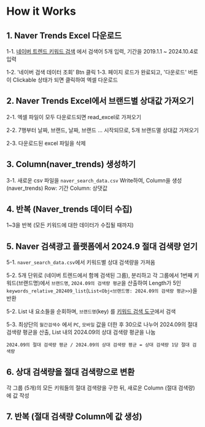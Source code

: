# How it Works

## 1. Naver Trends Excel 다운로드

1-1. [네이버 트렌드 키워드 검색](https://datalab.naver.com/keyword/trendSearch.naver) 에서 검색어 5개 입력, 기간을 2019.1.1 ~ 2024.10.4로 입력

1-2. '네이버 검색 데이터 조회' Btn 클릭
1-3. 페이지 로드가 완료되고, '다운로드' 버튼이 Clickable 상태가 되면 클릭하여 엑셀 다운로드

## 2. Naver Trends Excel에서 브랜드별 상대값 가져오기

2-1. 엑셀 파일이 모두 다운로드되면 read_excel로 가져오기

2-2. 7행부터 날짜, 브랜드, 날짜, 브랜드 ... 시작되므로, 5개 브랜드멸 상대값 가져오기

2-3. 다운로드된 excel 파일을 삭제

## 3. Column(naver_trends) 생성하기

3-1. 새로운 csv 파일을 `naver_search_data.csv` Write하여, Column을 생성 (naver_trends)
Row: 기간
Column: 상댓값

## 4. 반복 (Naver_trends 데이터 수집)

1~3을 반복 (모든 키워드에 대한 데이터가 수집될 때까지)

## 5. Naver 검색광고 플랫폼에서 2024.9 절대 검색량 얻기

5-1. `naver_search_data.csv`에서 키워드별 상대 검색량을 가져옴

5-2. 5개 단위로 (네이버 트렌드에서 함께 검색된 그룹), 분리하고 각 그룹에서 1번째 키워드(브랜드명)에서 `브랜드명`, `2024.09의 검색량 평균`을 산출하여 Length가 5인 `keywords_relative_202409_list`(`List<Obj<브랜드명: 2024.09의 검색량 평균>>`)을 반환

5-2. List 내 요소들을 순회하며, `브랜드명`(key) 를 [키워드 검색 도구](https://manage.searchad.naver.com/customers/1261829/tool/keyword-planner)에서 검색

5-3. 최상단의 `월간검색수` 에서 `PC`, `모바일` 값을 더한 후 30으로 나누어 2024.09의 절대 검색량 평균을 산출, List 내의 2024.09의 상대 검색량 평균을 나눔

```
2024.09의 절대 검색량 평균 / 2024.09의 상대 검색량 평균 = 상대 검색량 1당 절대 검색량
```

## 6. 상대 검색량을 절대 검색량으로 변환

각 그룹 (5개)의 모든 키워들의 절대 검색량을 구한 뒤, 새로운 Column (절대 검색량)에 값 작성

## 7. 반복 (절대 검색량 Column에 값 생성)
